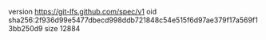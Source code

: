 version https://git-lfs.github.com/spec/v1
oid sha256:2f936d99e5477dbecd998ddb721848c54e515f6d97ae379f17a569f13bb250d9
size 12884
